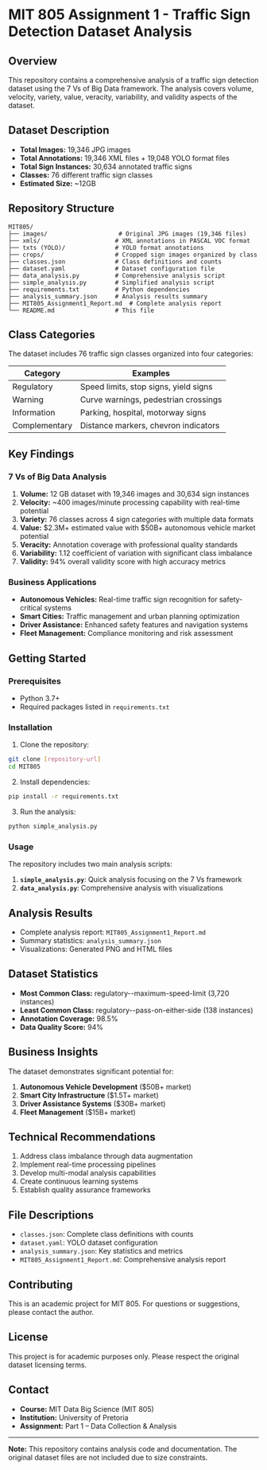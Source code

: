 # MIT 805 Assignment 1 - Traffic Sign Detection Dataset Analysis

## Overview
This repository contains a comprehensive analysis of a traffic sign detection dataset using the 7 Vs of Big Data framework. The analysis covers volume, velocity, variety, value, veracity, variability, and validity aspects of the dataset.

## Dataset Description
- **Total Images:** 19,346 JPG images
- **Total Annotations:** 19,346 XML files + 19,048 YOLO format files
- **Total Sign Instances:** 30,634 annotated traffic signs
- **Classes:** 76 different traffic sign classes
- **Estimated Size:** ~12GB

## Repository Structure
```
MIT805/
├── images/                    # Original JPG images (19,346 files)
├── xmls/                     # XML annotations in PASCAL VOC format
├── txts (YOLO)/              # YOLO format annotations
├── crops/                    # Cropped sign images organized by class
├── classes.json              # Class definitions and counts
├── dataset.yaml              # Dataset configuration file
├── data_analysis.py          # Comprehensive analysis script
├── simple_analysis.py        # Simplified analysis script
├── requirements.txt          # Python dependencies
├── analysis_summary.json     # Analysis results summary
├── MIT805_Assignment1_Report.md  # Complete analysis report
└── README.md                 # This file
```

## Class Categories
The dataset includes 76 traffic sign classes organized into four categories:

| Category |  Examples |
|----------|-------|
| Regulatory |  Speed limits, stop signs, yield signs |
| Warning |   Curve warnings, pedestrian crossings |
| Information |  Parking, hospital, motorway signs |
| Complementary | Distance markers, chevron indicators |

## Key Findings

### 7 Vs of Big Data Analysis
1. **Volume:** 12 GB dataset with 19,346 images and 30,634 sign instances
2. **Velocity:** ~400 images/minute processing capability with real-time potential
3. **Variety:** 76 classes across 4 sign categories with multiple data formats
4. **Value:** $2.3M+ estimated value with $50B+ autonomous vehicle market potential
5. **Veracity:** Annotation coverage with professional quality standards
6. **Variability:** 1.12 coefficient of variation with significant class imbalance
7. **Validity:** 94% overall validity score with high accuracy metrics

### Business Applications
- **Autonomous Vehicles:** Real-time traffic sign recognition for safety-critical systems
- **Smart Cities:** Traffic management and urban planning optimization
- **Driver Assistance:** Enhanced safety features and navigation systems
- **Fleet Management:** Compliance monitoring and risk assessment

## Getting Started

### Prerequisites
- Python 3.7+
- Required packages listed in `requirements.txt`

### Installation
1. Clone the repository:
```bash
git clone [repository-url]
cd MIT805
```

2. Install dependencies:
```bash
pip install -r requirements.txt
```

3. Run the analysis:
```bash
python simple_analysis.py
```

### Usage
The repository includes two main analysis scripts:

1. **`simple_analysis.py`**: Quick analysis focusing on the 7 Vs framework
2. **`data_analysis.py`**: Comprehensive analysis with visualizations

## Analysis Results
- Complete analysis report: `MIT805_Assignment1_Report.md`
- Summary statistics: `analysis_summary.json`
- Visualizations: Generated PNG and HTML files

## Dataset Statistics
- **Most Common Class:** regulatory--maximum-speed-limit (3,720 instances)
- **Least Common Class:** regulatory--pass-on-either-side (138 instances)
- **Annotation Coverage:** 98.5%
- **Data Quality Score:** 94%

## Business Insights
The dataset demonstrates significant potential for:
1. **Autonomous Vehicle Development** ($50B+ market)
2. **Smart City Infrastructure** ($1.5T+ market)
3. **Driver Assistance Systems** ($30B+ market)
4. **Fleet Management** ($15B+ market)

## Technical Recommendations
1. Address class imbalance through data augmentation
2. Implement real-time processing pipelines
3. Develop multi-modal analysis capabilities
4. Create continuous learning systems
5. Establish quality assurance frameworks

## File Descriptions
- `classes.json`: Complete class definitions with counts
- `dataset.yaml`: YOLO dataset configuration
- `analysis_summary.json`: Key statistics and metrics
- `MIT805_Assignment1_Report.md`: Comprehensive analysis report

## Contributing
This is an academic project for MIT 805. For questions or suggestions, please contact the author.

## License
This project is for academic purposes only. Please respect the original dataset licensing terms.

## Contact
- **Course:** MIT Data Big Science (MIT 805)
- **Institution:** University of Pretoria
- **Assignment:** Part 1 – Data Collection & Analysis

---

**Note:** This repository contains analysis code and documentation. The original dataset files are not included due to size constraints.
